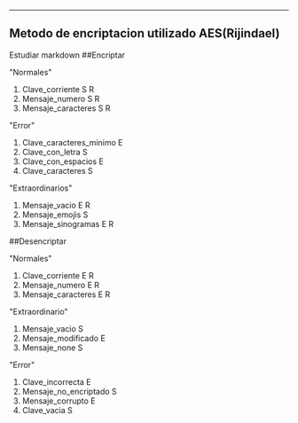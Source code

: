 ------------------------------------------------------------------------------------------------------------------------------------
Metodo de encriptacion utilizado
AES(Rijindael)
------------------------------------------------------------------------------------------------------------------------------------
Estudiar markdown
##Encriptar

"Normales"
1. Clave_corriente   S R
2. Mensaje_numero    S R
3. Mensaje_caracteres   S R

"Error"
1. Clave_caracteres_minimo  E
2. Clave_con_letra  S
3. Clave_con_espacios   E
4. Clave_caracteres    S
   
"Extraordinarios"
1. Mensaje_vacio   E R
2. Mensaje_emojis   S
3. Mensaje_sinogramas    E R

##Desencriptar

"Normales"
1. Clave_corriente  E R
2. Mensaje_numero   E R
3. Mensaje_caracteres  E R

"Extraordinario"
1. Mensaje_vacio  S
2. Mensaje_modificado  E
3. Mensaje_none  S

"Error"
1. Clave_incorrecta E
2. Mensaje_no_encriptado  S
3. Mensaje_corrupto  E
4. Clave_vacia  S

